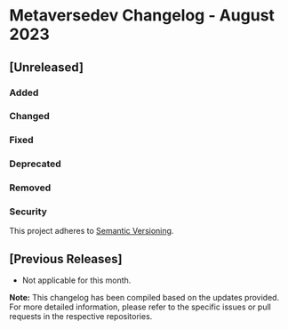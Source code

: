# Metaversedev Changelog - August 2023

## [Unreleased]

### Added

### Changed

### Fixed

### Deprecated

### Removed

### Security

This project adheres to [Semantic Versioning](https://semver.org/spec/v2.0.0.html).

## [Previous Releases]

- Not applicable for this month.

**Note:** This changelog has been compiled based on the updates provided. For more detailed information, please refer to the specific issues or pull requests in the respective repositories.
